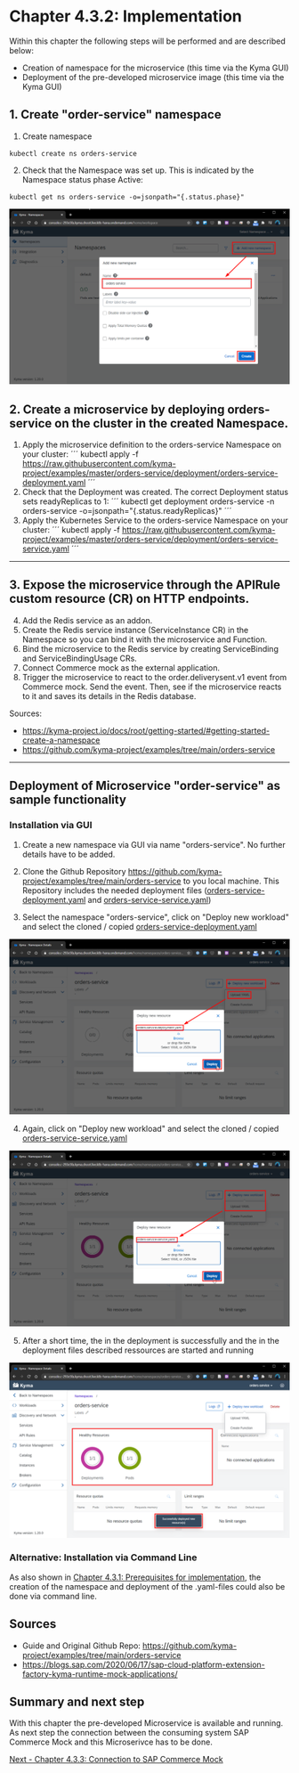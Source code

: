 # Chapter 4.3.2: Implementation

Within this chapter the following steps will be performed and are described below:

* Creation of namespace for the microservice (this time via the Kyma GUI)
* Deployment of the pre-developed microservice image (this time via the Kyma GUI)


## 1. Create "order-service" namespace

1. Create namespace
```
kubectl create ns orders-service
```
2. Check that the Namespace was set up. This is indicated by the Namespace status phase Active:
```
kubectl get ns orders-service -o=jsonpath="{.status.phase}"
```

![](images/02_Create_Namespace.png)

## 2. Create a microservice by deploying orders-service on the cluster in the created Namespace.

1. Apply the microservice definition to the orders-service Namespace on your cluster:
´´´
kubectl apply -f https://raw.githubusercontent.com/kyma-project/examples/master/orders-service/deployment/orders-service-deployment.yaml
´´´
2. Check that the Deployment was created. The correct Deployment status sets readyReplicas to 1:
´´´
kubectl get deployment orders-service -n orders-service -o=jsonpath="{.status.readyReplicas}"
´´´
3. Apply the Kubernetes Service to the orders-service Namespace on your cluster:
´´´
kubectl apply -f https://raw.githubusercontent.com/kyma-project/examples/master/orders-service/deployment/orders-service-service.yaml
´´´


-----------

## 3. Expose the microservice through the APIRule custom resource (CR) on HTTP endpoints. 



4. Add the Redis service as an addon.
5. Create the Redis service instance (ServiceInstance CR) in the Namespace so you can bind it with the microservice and Function.
6. Bind the microservice to the Redis service by creating ServiceBinding and ServiceBindingUsage CRs. 
7. Connect Commerce mock as the external application.
8. Trigger the microservice to react to the order.deliverysent.v1 event from Commerce mock. Send the event. Then, see if the microservice reacts to it and saves its details in the Redis database.

Sources:

* https://kyma-project.io/docs/root/getting-started/#getting-started-create-a-namespace 
* https://github.com/kyma-project/examples/tree/main/orders-service










--------------------------------


## Deployment of Microservice "order-service" as sample functionality

### Installation via GUI

1. Create a new namespace via GUI via name "orders-service". No further details have to be added.



2. Clone the Github Repository https://github.com/kyma-project/examples/tree/main/orders-service to you local machine. This Repository includes the needed deployment files ([orders-service-deployment.yaml](https://github.com/kyma-project/examples/blob/main/orders-service/deployment/orders-service-deployment.yaml) and [orders-service-service.yaml](https://github.com/kyma-project/examples/blob/main/orders-service/deployment/orders-service-service.yaml))

3. Select the namespace "orders-service", click on "Deploy new workload" and select the cloned / copied [orders-service-deployment.yaml](https://github.com/kyma-project/examples/blob/main/orders-service/deployment/orders-service-deployment.yaml)

![](images/02_Deploy_orders-service-deployment_yaml.png)

4. Again, click on "Deploy new workload" and select the cloned / copied [orders-service-service.yaml](https://github.com/kyma-project/examples/blob/main/orders-service/deployment/orders-service-service.yaml)

![](images/02_Deploy_orders-service-service_yaml.png)

5. After a short time, the in the deployment is successfully and the in the deployment files described ressources are started and running

![](images/02_Deploy_successful.png)


### Alternative: Installation via Command Line

As also shown in [Chapter 4.3.1: Prerequisites for implementation](https://github.com/klouisbrother/ba-kyma-prototype/blob/main/documentation/4.3.1_prerequisites.md), the creation of the namespace and deployment of the .yaml-files could also be done via command line.

## Sources

* Guide and Original Github Repo: https://github.com/kyma-project/examples/tree/main/orders-service
* https://blogs.sap.com/2020/06/17/sap-cloud-platform-extension-factory-kyma-runtime-mock-applications/


## Summary and next step

With this chapter the pre-developed Microservice is available and running. As next step the connection between the consuming system SAP Commerce Mock and this Microserivce has to be done.

[Next - Chapter 4.3.3: Connection to SAP Commerce Mock](https://github.com/klouisbrother/ba-kyma-prototype/blob/main/documentation/4.3.3_connection.md) 